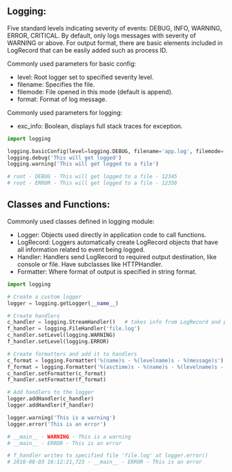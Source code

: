 ## Logging:
Five standard levels indicating severity of events: DEBUG, INFO, WARNING, ERROR, CRITICAL. By default, only logs messages with severity of WARNING or above. For output format, there are basic elements included in LogRecord that can be easily added such as process ID.

Commonly used parameters for basic config:
- level: Root logger set to specified severity level.
- filename: Specifies the file.
- filemode: File opened in this mode (default is append).
- format: Format of log message.

Commonly used parameters for logging:
- exc_info: Boolean, displays full stack traces for exception.

```python
import logging

logging.basicConfig(level=logging.DEBUG, filename='app.log', filemode='w', format='%(name)s - %(levelname)s - %(message)s' - %(process)d)
logging.debug('This will get logged')
logging.warning('This will get logged to a file')

# root - DEBUG - This will get logged to a file - 12345
# root - ERROR - This will get logged to a file - 12356
```

## Classes and Functions:
Commonly used classes defined in logging module:
- Logger: Objects used directly in application code to call functions.
- LogRecord: Loggers automatically create LogRecord objects that have all information related to event being logged.
- Handler: Handlers send LogRecord to required output destination, like console or file. Have subclasses like HTTPHandler.
- Formatter: Where format of output is specified in string format.

```python
import logging

# Create a custom logger
logger = logging.getLogger(__name__)

# Create handlers
c_handler = logging.StreamHandler()   # takes info from LogRecord and print to console
f_handler = logging.FileHandler('file.log')
c_handler.setLevel(logging.WARNING)
f_handler.setLevel(logging.ERROR)

# Create formatters and add it to handlers
c_format = logging.Formatter('%(name)s - %(levelname)s - %(message)s')
f_format = logging.Formatter('%(asctime)s - %(name)s - %(levelname)s - %(message)s')
c_handler.setFormatter(c_format)
f_handler.setFormatter(f_format)

# Add handlers to the logger
logger.addHandler(c_handler)
logger.addHandler(f_handler)

logger.warning('This is a warning')
logger.error('This is an error')

# __main__ - WARNING - This is a warning
# __main__ - ERROR - This is an error

# f_handler writes to specified file 'file.log' at logger.error()
# 2018-08-03 16:12:21,723 - __main__ - ERROR - This is an error
```
